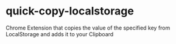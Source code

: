 # quick-copy-localstorage
Chrome Extension that copies the value of the specified key from LocalStorage and adds it to your Clipboard
